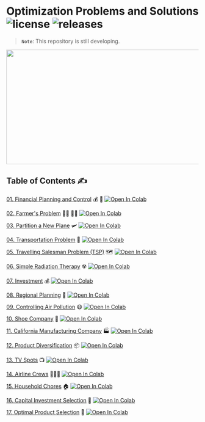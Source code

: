 # Optimization Problems and Solutions ![license](https://img.shields.io/github/license/Pegah-Ardehkhani/Optimization-Problems-and-Solutions.svg) ![releases](https://img.shields.io/github/release/Pegah-Ardehkhani/Optimization-Problems-and-Solutions.svg)

> **`Note`**: This repository is still developing.

<p align="center">
  <img width="550" height="300" src="https://getflywheel.com/layout/wp-content/uploads/2019/04/Image-Optimization-1600x569.gif">
</p>

## Table of Contents ✍️

[01. Financial Planning and Control](https://github.com/Pegah-Ardehkhani/Optimization-Problems-and-Solutions/tree/main/01.%20Financial%20Planning%20and%20Control) 💰 💸 <a href="https://colab.research.google.com/github/Pegah-Ardehkhani/Optimization-Problems-and-Solutions/blob/main/01.%20Financial%20Planning%20and%20Control/Financial%20Planning%20and%20Control.ipynb" target="_parent\"><img src="https://colab.research.google.com/assets/colab-badge.svg" alt="Open In Colab"/></a>


[02. Farmer's Problem](https://github.com/Pegah-Ardehkhani/Optimization-Problems-and-Solutions/tree/main/02.%20Farmer's%20Problem) 🧑‍🌾 👨‍🌾 <a href="https://colab.research.google.com/github/Pegah-Ardehkhani/Optimization-Problems-and-Solutions/blob/main/02.%20Farmer's%20Problem/Farmer's%20Problem.ipynb" target="_parent\"><img src="https://colab.research.google.com/assets/colab-badge.svg" alt="Open In Colab"/></a>

[03. Partition a New Plane](https://github.com/Pegah-Ardehkhani/Optimization-Problems-and-Solutions/tree/main/03.%20Partition%20a%20New%20Plane) 🛩️ <a href="https://colab.research.google.com/github/Pegah-Ardehkhani/Optimization-Problems-and-Solutions/blob/main/03.%20Partition%20a%20New%20Plane/Partition%20a%20Plane.ipynb" target="_parent\"><img src="https://colab.research.google.com/assets/colab-badge.svg" alt="Open In Colab"/></a>

[04. Transportation Problem](https://github.com/Pegah-Ardehkhani/Optimization-Problems-and-Solutions/tree/main/04.%20Transportation%20Problem) 🚛 <a href="https://colab.research.google.com/github/Pegah-Ardehkhani/Optimization-Problems-and-Solutions/blob/main/04.%20Transportation%20Problem.ipynb" target="_parent\"><img src="https://colab.research.google.com/assets/colab-badge.svg" alt="Open In Colab"/></a>

[05. Travelling Salesman Problem (TSP)](https://github.com/Pegah-Ardehkhani/Optimization-Problems-and-Solutions/tree/main/05.%20Travelling%20Salesman%20Problem%20(TSP)) 🗺 <a href="https://colab.research.google.com/github/Pegah-Ardehkhani/Optimization-Problems-and-Solutions/blob/main/05.%20Travelling%20salesman%20problem%20(TSP).ipynb" target="_parent\"><img src="https://colab.research.google.com/assets/colab-badge.svg" alt="Open In Colab"/></a>

[06. Simple Radiation Therapy](https://github.com/Pegah-Ardehkhani/Optimization-Problems-and-Solutions/tree/main/06.%20Simple%20Radiation%20Therapy) ☢️ <a href="https://colab.research.google.com/github/Pegah-Ardehkhani/Optimization-Problems-and-Solutions/blob/main/06.%20Simple%20Radiation%20Therapy/Simple%20Radiation%20Therapy.ipynb" target="_parent\"><img src="https://colab.research.google.com/assets/colab-badge.svg" alt="Open In Colab"/></a>

[07. Investment](https://github.com/Pegah-Ardehkhani/Optimization-Problems-and-Solutions/tree/main/7.%20Investment) 💰 <a href="https://colab.research.google.com/github/Pegah-Ardehkhani/Optimization-Problems-and-Solutions/blob/main/07.%20Investment/Investment.ipynb" target="_parent\"><img src="https://colab.research.google.com/assets/colab-badge.svg" alt="Open In Colab"/></a>

[08. Regional Planning](https://github.com/Pegah-Ardehkhani/Optimization-Problems-and-Solutions/tree/main/08.%20Regional%20Planning) 🚜 <a href="https://colab.research.google.com/github/Pegah-Ardehkhani/Optimization-Problems-and-Solutions/blob/main/08.%20Regional%20Planning/Regional%20Planning.ipynb" target="_parent\"><img src="https://colab.research.google.com/assets/colab-badge.svg" alt="Open In Colab"/></a>

[09. Controlling Air Pollution](https://github.com/Pegah-Ardehkhani/Optimization-Problems-and-Solutions/tree/main/09.%20Controlling%20Air%20Pollution) 😷 <a href="https://colab.research.google.com/github/Pegah-Ardehkhani/Optimization-Problems-and-Solutions/blob/main/9.%20Controlling%20Air%20Pollution/Controlling%20Air%20Pollution.ipynb" target="_parent\"><img src="https://colab.research.google.com/assets/colab-badge.svg" alt="Open In Colab"/></a>

[10. Shoe Company](https://github.com/Pegah-Ardehkhani/Optimization-Problems-and-Solutions/tree/main/10.%20Shoe%20Company) 👠 <a href="https://colab.research.google.com/github/Pegah-Ardehkhani/Optimization-Problems-and-Solutions/blob/main/10.%20Shoe%20Company/Shoe%20Company.ipynb" target="_parent\"><img src="https://colab.research.google.com/assets/colab-badge.svg" alt="Open In Colab"/></a>

[11. California Manufacturing Company](https://github.com/Pegah-Ardehkhani/Optimization-Problems-and-Solutions/tree/main/11.%20California%20Manufacturing%20Company) 🏭 <a href="https://colab.research.google.com/github/Pegah-Ardehkhani/Optimization-Problems-and-Solutions/blob/main/11.%20California%20Manufacturing%20Company/California%20Manufacturing%20Company.ipynb" target="_parent\"><img src="https://colab.research.google.com/assets/colab-badge.svg" alt="Open In Colab"/></a>

[12. Product Diversification](https://github.com/Pegah-Ardehkhani/Optimization-Problems-and-Solutions/tree/main/12.%20Product%20Diversification) 📦 <a href="https://colab.research.google.com/github/Pegah-Ardehkhani/Optimization-Problems-and-Solutions/blob/main/12.%20Product%20Diversification/Product%20Diversification.ipynb" target="_parent\"><img src="https://colab.research.google.com/assets/colab-badge.svg" alt="Open In Colab"/></a>

[13. TV Spots](https://github.com/Pegah-Ardehkhani/Optimization-Problems-and-Solutions/tree/main/13.%20TV%20Spots) 📺 <a href="https://colab.research.google.com/github/Pegah-Ardehkhani/Optimization-Problems-and-Solutions/blob/main/13.%20TV%20Spots/TV%20Spots.ipynb" target="_parent\"><img src="https://colab.research.google.com/assets/colab-badge.svg" alt="Open In Colab"/></a>

[14. Airline Crews](https://github.com/Pegah-Ardehkhani/Optimization-Problems-and-Solutions/tree/main/14.%20Airline%20Crews) 👩🏻‍✈️ <a href="https://colab.research.google.com/github/Pegah-Ardehkhani/Optimization-Problems-and-Solutions/blob/main/14.%20Airline%20Crews/Airline%20Crews.ipynb" target="_parent\"><img src="https://colab.research.google.com/assets/colab-badge.svg" alt="Open In Colab"/></a>

[15. Household Chores](https://github.com/Pegah-Ardehkhani/Optimization-Problems-and-Solutions/tree/main/15.%20Household%20Chores) 🏠 <a href="https://colab.research.google.com/github/Pegah-Ardehkhani/Optimization-Problems-and-Solutions/blob/main/15.%20Household%20Chores/Household%20Chores.ipynb" target="_parent\"><img src="https://colab.research.google.com/assets/colab-badge.svg" alt="Open In Colab"/></a>

[16. Capital Investment Selection](https://github.com/Pegah-Ardehkhani/Optimization-Problems-and-Solutions/tree/main/16.%20Capital%20Investment%20Selection) 💸 <a href="https://colab.research.google.com/github/Pegah-Ardehkhani/Optimization-Problems-and-Solutions/blob/main/16.%20Capital%20Investment%20Selection/Capital%20Investment%20Selection.ipynb" target="_parent\"><img src="https://colab.research.google.com/assets/colab-badge.svg" alt="Open In Colab"/></a>

[17. Optimal Product Selection](https://github.com/Pegah-Ardehkhani/Optimization-Problems-and-Solutions/tree/main/17.%20Optimal%20Product%20Selection) 💸 <a href="https://colab.research.google.com/github/Pegah-Ardehkhani/Optimization-Problems-and-Solutions/blob/main/17.%20Optimal%20Product%20Selection/Optimal%20Product%20Selection.ipynb" target="_parent\"><img src="https://colab.research.google.com/assets/colab-badge.svg" alt="Open In Colab"/></a>
